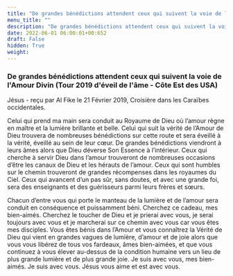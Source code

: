 ```yaml
---
title: "De grandes bénédictions attendent ceux qui suivent la voie de l'Amour Divin (Tour 2019 d'éveil de l'âme - Côte Est des USA)"
menu_title: ""
description: "De grandes bénédictions attendent ceux qui suivent la voie de l'Amour Divin (Tour 2019 d'éveil de l'âme - Côte Est des USA)"
date: 2022-06-01 06:00:01+00:652
draft: False
hidden: True
weight:
---
```

### De grandes bénédictions attendent ceux qui suivent la voie de l'Amour Divin (Tour 2019 d'éveil de l'âme - Côte Est des USA)

Jésus - reçu par Al Fike le 21 Février 2019, Croisière dans les Caraïbes occidentales.

Celui qui prend ma main sera conduit au Royaume de Dieu où l’amour règne en maître et la lumière brillante et belle. Celui qui suit la vérité de l’Amour de Dieu trouvera de nombreuses bénédictions sur cette route et sera éveillé à la vérité, éveillé au sein de leur cœur. De grandes bénédictions viendront à leurs âmes alors que Dieu déverse Son Essence à l’intérieur. Ceux qui cherche à servir Dieu dans l’amour trouveront de nombreuses occasions d’être les canaux de Dieu et les hérauts de l’amour. Ceux qui sont humbles sur le chemin trouveront de grandes récompenses dans les royaumes du Ciel. Ceux qui avancent d’un pas sûr, sans doutes, et avec une grande foi, sera des enseignants et des guérisseurs parmi leurs frères et sœurs.

Chacun d’entre vous qui porte le manteau de la lumière et de l’amour sera conduit en conséquence et puissamment béni. Cherchez ce cadeau, mes bien-aimés. Cherchez le toucher de Dieu et je prierai avec vous, je serai toujours avec vous et je marcherai sur ce chemin avec vous car vous êtes mes disciples. Vous êtes bénis dans l’Amour et vous connaîtrez la Vérité de Dieu qui vient en grandes vagues de lumière, d’amour et de joie alors que vous vous libérez de tous vos fardeaux, âmes bien-aimées, et que vous continuez à vous élever au-dessus de la condition humaine vers un lieu de plus grande lumière et de plus grande joie. Je suis avec vous, mes bien-aimés. Je suis avec vous. Jésus vous aime et est avec vous.
